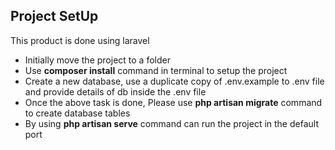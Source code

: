 ## Project SetUp
This product is done using laravel 

<ul>
    <li>Initially move the project to a folder</li>
    <li>Use <b>composer install</b> command in terminal to setup the project </li>
    <li>Create a  new database, use a duplicate copy of .env.example to .env file and provide details of db inside the .env file</li>
    <li>Once the above task is done, Please use <b>php artisan migrate</b> command to create database tables </li>
    <li>By using <b>php artisan serve</b> command can run the project in the default port</li>
<ul>
